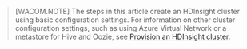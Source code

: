 > [WACOM.NOTE] The steps in this article create an HDInsight cluster using basic configuration settings. For information on other cluster configuration settings, such as using Azure Virtual Network or a metastore for Hive and Oozie, see [Provision an HDInsight cluster][Provision an HDInsight cluster].

  [Provision an HDInsight cluster]: http://azure.microsoft.com/en-us/documentation/articles/hdinsight-provision-clusters/
